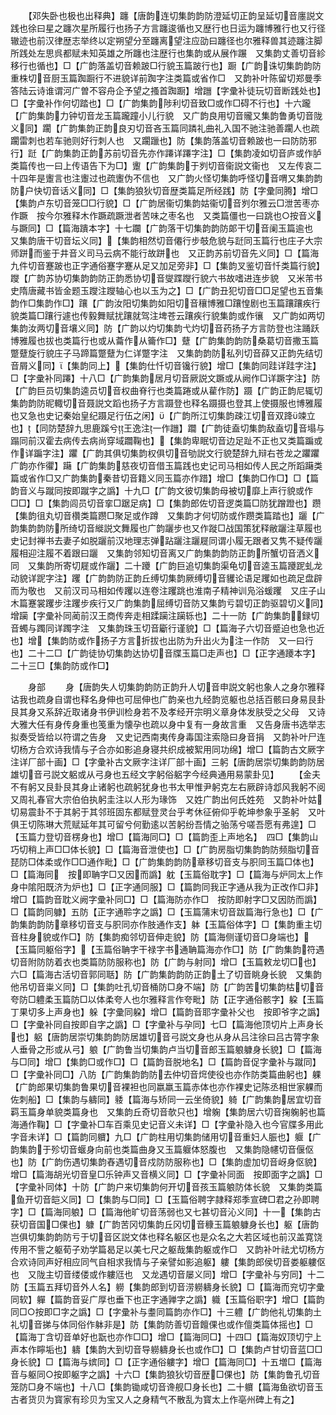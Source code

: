 <!-- { "loadSidebar": true } -->
　　【邓失卧也极也出释典】躔【唐韵连切集韵韵防澄延切正韵呈延切音廛説文践也徐曰星之躔次星所履行也扬子方言躔逡循也又歴行也日运为躔博雅行也又行径辙迹也前汉律歴志举终以定朔望分至躔离望注应劭曰躔径也尔雅释兽其迹躔注脚所践处左思呉都赋未知英雄之所躔也注歴行也集韵或从展作蹍　又集韵丈善切音紾移行也循也】□【广韵落盖切音赖跛□行貌玉篇跛行也】蹰【广韵诛切集韵韵防重株切音厨玉篇踟蹰行不进貌详前踟字注类篇或省作□　又韵补叶陈留切郑曼季答陆云诗谁谓河广曽不容舟企予望之搔首踟蹰】增躖【字彚补徒玩切音断践处也】□【字彚补作何切踏也】□【广韵集韵陟利切音致□或作□碍不行也】十六躘【广韵集韵力钟切音龙玉篇躘蹱小儿行貌　又广韵良用切音贚又集韵鲁勇切音陇义同】躙【广韵集韵正韵良刃切音吝玉篇同蹸礼曲礼入国不驰注驰善躙人也疏躙雷刺也若车驰则好行刺人也　又躙躐也】防【集韵落盖切音赖跛也一曰防防邪行】跹【广韵集韵正韵苏前切音先亦作蹮详蹮字注】□【集韵凌如切音庐或作胪类篇传也一曰上传语告下为□】躛【广韵集韵于刿切音衞説文衞也　又左传哀二十四年是躛言也注躛过也疏躛伪不信也　又广韵火怪切集韵呼怪切音喟又集韵韵防户快切音话义同】□【集韵狼狄切音歴类篇足所经践】防【字彚同腾】增□【集韵卢东切音笼□□行貌】□【广韵居衞切集韵姑衞切音刿尔雅云□泄苦枣亦作蹶　按今尔雅释木作蹶疏蹶泄者苦味之枣名也　又类篇僵也一曰跳也○按音义与蹶同】□【篇海蹪本字】十七躝【广韵落干切集韵韵防郞干切音阑玉篇逾也　又集韵唐干切音坛义同】【集韵相然切音僊行步攲危貌与跹同玉篇行也庄子大宗师跰而鉴于井音义司马云病不能行故跰也　又正韵苏前切音先义同】□【篇海九件切音蹇跛也正字通俗蹇字蹇从足又加足旁非】□【集韵叉鉴切音忏类篇行貌】躞【广韵苏协切集韵韵防正韵悉协切音燮蹀躞行貌六书故嗜进连步貌　又米芾书史隋唐藏书皆金题玉躞注躞轴心也以玉为之】□【广韵丑犯切音□□足望也五音集韵作□集韵作□】躟【广韵汝阳切集韵如阳切音穰博雅□躟惶剧也玉篇躟躟疾行貌类篇□躟行遽也传毅舞赋扰躟就驾注埤苍云躟疾行貌集韵或作忀　又广韵如两切集韵汝两切音壤义同】防【广韵以灼切集韵弋灼切音药扬子方言防登也注踊跃博雅履也拔也类篇行也或从蘥作从籥作□】躠【广韵集韵韵防桑葛切音撒玉篇蹩躠旋行貌庄子马蹄篇蹩躠为仁详蹩字注　又集韵韵防私列切音薛又正韵先结切音屑义同】【集韵同上】【集韵仕忏切音镵行貌】增□【集韵同跬详跬字注】□【字彚补同蹮】十八□【广韵集韵居月切音厥説文蹶或从阙作□详蹶字注】防【广韵巨员切集韵逵员切音权曲脊行也类篇踡或从雚作防】蹑【广韵正韵尼辄切集韵韵防昵輙切音聂説文蹈也扬子方言蹑登也释名蹑摄也登其上使摄服也博雅履也又急也史记秦始皇纪蹑足行伍之闲】【广韵所江切集韵疎江切音双跭竦立也】【同防楚辞九思鹿蹊兮王逸注一作躖】躢【广韵徒盍切集韵敌盍切音塌与蹋同前汉霍去病传去病尚穿域躢鞠也】【集韵卑眠切音边足趾不正也又类篇蹁或作详蹁字注】躣【广韵其俱切集韵权俱切音劬説文行貌楚辞九辩右苍龙之躣躣广韵亦作忂】躤【广韵集韵慈夜切音借玉篇践也史记司马相如传人民之所蹈躤类篇或省作□又广韵集韵秦昔切音籍义同玉篇亦作踖】增□【集韵□作□】□【篇韵音义与蹴同按即蹴字之譌】十九□【广韵文彼切集韵母被切靡上声行貌或作□□】□【集韵闾员切音挛□踞足病】□【集韵郎佐切音逻类篇□防犹蹭蹬也】躜【集韵徂丸切音欑类篇躜□聚足或作蹲　又集韵才何切防或作躜类篇踏也】躧【广韵集韵韵防所绮切音縰説文舞履也广韵躧步也又作蹝□战国策犹释敝躧注草履也史记封禅书去妻子如脱躧前汉地理志弹跕躧注躧屣同谓小履无跟者又隽不疑传躧履相迎注履不着跟曰躧　又集韵邻知切音离又广韵集韵韵防正韵所蟹切音洒义同　又集韵所寄切屣或作躧】二十躨【广韵巨追切集韵渠龟切音逵玉篇躨跜虬龙动貌详跜字注】躩【广韵韵防正韵丘缚切集韵厥缚切音貜论语足躩如也疏足盘辟而为敬也　又前汉司马相如传躩以连卷注躩跳也淮南子精神训凫浴蝯躩　又庄子山木篇蹇裳躩步注躩步疾行又广韵集韵屈缚切音防又集韵亏碧切正韵驱碧切义同】增躏【字彚补同蔺前汉王商传奔走相蹂躏注躏轹也】二十一防【广韵集韵録切音蠋与躅同详躅字注　又集韵珠玉切音斸行谨貌】□【篇海子六切音蹙迫也急也近也】增【集韵防或作扬子方言折拔也出防为升出火为注一作防　又一曰行也】二十二□【广韵徒协切集韵达协切音牒玉篇□走声也】□【正字通躨本字】二十三□【集韵防或作□】















　　身部
　　身【唐韵失人切集韵韵防正韵升人切音申説文躬也象人之身尔雅释诂我也疏身自谓也释名身伸也可屈伸也广韵亲也九经韵览躯也总括百骸曰身易艮卦艮其身又系辞近取诸身书伊训检身若不及孝经开宗明义章身体发肤受之父母　又诗大雅大任有身传身重也笺重为懐孕也疏以身中复有一身故言重　又告身唐书选举志拟奏受皆给以符谓之告身　又史记西南夷传身毒国注索隐曰身音捐　又韵补叶尸连切杨方合欢诗我情与子合亦如影追身寝共织成被絮用同功绵】增□【篇韵古文厥字注详厂部十画】□【字彚补古文厥字注详厂部十画】三躬【唐韵居崇切集韵韵防居雄切音弓説文躳或从弓身也五经文字躬俗躳字今经典通用易蒙卦见】
　　【金夫不有躬又艮卦艮其身止诸躬也疏躬犹身也书太甲惟尹躬克左右厥辟诗邶风我躬不阅　又周礼春官大宗伯伯执躬圭注以人形为瑑饰　又姓广韵出何氏姓苑　又韵补叶姑切易震卦不于其躬于其邻班固东都赋登灵台乎考休征俯仰乎乾坤参象乎圣躬　又叶俱王切陈琳大荒赋延年其可留兮何勤逺以苦躬纷吾情之骀荡兮嗟吾愿有弗遑】□【玉篇力登切音楞身也】增□【篇海同□】□【篇韵歪上声地名】　四□【集韵山巧切稍上声□□体长貌】□【篇海音泄使也】□【广韵房脂切集韵韵防频脂切音琵防□体柔或作□□通作毗】□【广韵集韵韵防章移切音支与胑同玉篇□体也】□【篇海同　按即聃字□又因而譌】躭【玉篇俗耽字】□【篇海与炉同太上作身中隂阳既济为炉也】□【正字通同服】□【篇韵同我正字通从我为正改作□非】增□【篇韵音耽义阙字彚补同□】□【篇海防亦作□　按防即射字□又因防而譌】□【篇韵同躿】五防【正字通聆字之譌】□【玉篇蒲末切音跋篇海行急也】□【广韵集韵韵防章移切音支与胑同亦作肢通作支】躰【玉篇俗体字】□【集韵重主切音柱身貌或作□】防【集韵痴邻切音伸走貌】防【篇海侧谨切音□身端也】【玉篇同躯俗字】【玉篇俗聃字干禄字书通聃篇海亦作□】防【广韵集韵符遇切音附防防着衣也类篇防防服称也】防【广韵与射同】增□【玉篇敕龙切□也】六□【篇海古活切音郭同聒】防【广韵集韵韵防正韵土了切音眺身长貌　又集韵他吊切音粜义同】□【集韵吐孔切音桶防□身不端】防【广韵苦切集韵枯切音夸防□軆柔玉篇防□以体柔夸人也尔雅释言作夸毗】防【正字通俗骸字】躱【玉篇丁果切多上声身也】躲【字彚同躱】增□【篇韵音耶字彚补父也　按即爷字之譌】□【字彚补同自按即自字之譌】□【字彚补与孕同】七□【篇海他顶切片上声身长也】躳【唐韵居崇切集韵韵防居雄切音弓説文身也从身从吕注徐曰吕古膂字象人垂骨之形或从弓】躴【广韵鲁当切集韵卢当切音郎玉篇躴躿身长貌】□【篇海与□同】增□【集韵□或作□】□【篇韵音脱地名】□【篇韵音促字彚补与蹴同】□【字彚补同□】八防【广韵集韵韵防去仲切音焪使役也亦作防类篇曲躬也】躶【广韵郎果切集韵鲁果切音裸袒也同嬴羸玉篇赤体也亦作裸史记陈丞相世家躶而佐刺船】□【集韵与軇同】躷【篇海与矫同一云坐倚貌】躸【广韵集韵居宜切音羁玉篇身单貌类篇身也　又集韵丘奇切音欹只也】增躹【集韵居六切音掬躹躬也篇海通作鞠】□【字彚补□车百乘见史记音义未详】□【字彚补隐入也今官牒多用此字音未详】□【篇韵同軉】九□【广韵柱用切集韵储用切音重妇人脤也】躽【广韵集韵于殄切音蝘身向前也类篇曲身又玉篇躽体怒腹也　又集韵隐幰切音偃伛也】防【广韵伤遇切集韵舂遇切音戍防防服称也】□【集韵虚加切音岈身伛貌】增□【篇海胡光切音皇□乐钟声又音横义同】□【字彚补同面　按即面字之譌】□【字彚补同体】十防【广韵户来切集韵何开切音孩玉篇躴防体长貌　又集韵类篇鱼开切音皑义同】□【集韵与□同】□【玉篇俗聘字隷释郑季宣碑□君之孙即聘字】□【篇海同躴】□【篇海他旷切音荡弱也又七甚切音沁义同】十一【集韵古获切音国□倮也】躿【广韵苦冈切集韵丘冈切音穅玉篇躴躿身长也】躯【唐韵岂俱切集韵韵防亏于切音区説文体也释名躯区也是众名之大若区域也前汉盖寛饶传用不訾之躯荀子劝学篇曷足以美七尺之躯哉集韵躯或作□　又韵补叶祛尤切杨方合欢诗同声好相应同气自相求我情与子亲譬如影追躯】軁【集韵郎侯切音娄躯軁伛也　又陇主切音缕偻或作軁尩也　又龙遇切音屡义同】增□【字彚补与穷同】十二防【玉篇五拜切音外人名】軂【集韵郎到切音涝軂軇身长貌】□【篇海而兖切字彚同软】軃【篇韵音妥广厚也垂下也正字通亸字之譌】軄【玉篇俗职字】增□【篇韵同□○按即□字之譌】□【字彚补与耋同篇韵亦作□】十三軆【广韵他礼切集韵土礼切音挮与体同俗作躰非是】防【集韵防善切音饘倮也或作儃类篇体摇也】□【篇海丁含切音单好也翫也亦作□□】增□【篇海同□】十四□【篇海奴顶切宁上声本作矃垢也】軇【集韵大到切音导軂軇身长也或作□】□【集韵卢甘切音蓝□□身长貌】□【篇海与嫔同】□【正字通俗軁字】增□【篇海同□】十五増□【篇海音与躯同○按即躯字之譌】十六□【集韵狼狄切音歴□倮也】防【集韵鲁孔切音笼防□身不端也】十八□【集韵锄咸切音谗舰□身长也】二十軉【篇海鱼欲切音玉古者货贝为寳家有珍贝为宝又人之身精气不散乱为寳太上作亳州碑上有之】










